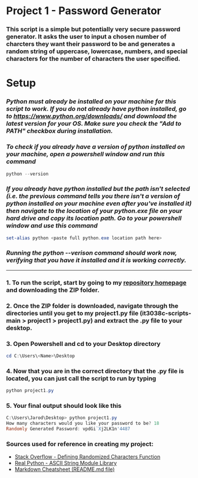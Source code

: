 # Project 1 - Password Generator

### This script is a simple but potentially very secure password generator. It asks the user to input a chosen number of charcters they want their password to be and generates a random string of uppercase, lowercase, numbers, and special characters for the number of characters the user specified.


# Setup

### *Python must already be installed on your machine for this script to work. If you do not already have python installed, go to https://www.python.org/downloads/ and download the latest version for your OS. Make sure you check the "Add to PATH" checkbox during installation.*

### *To check if you already have a version of python installed on your machine, open a powershell window and run this command*
```powershell
python --version
```
### *If you already have python installed but the path isn't selected (i.e. the previous command tells you there isn't a version of python installed on your machine even after you've installed it) then navigate to the location of your python.exe file on your hard drive and copy its location path. Go to your powershell window and use this command*
```powershell
set-alias python <paste full python.exe location path here> 
```
### *Running the python --verison command should work now, verifying that you have it installed and it is working correctly.*

---

### 1. To run the script, start by going to my [repository homepage](https://github.com/uc-wilso6jm/it3038c-scripts) and downloading the ZIP folder.
### 2. Once the ZIP folder is downloaded, navigate through the directories until you get to my project1.py file (it3038c-scripts-main > project1 > project1.py) and extract the .py file to your desktop.
### 3. Open Powershell and cd to your Desktop directory
```powershell
cd C:\Users\<Name>\Desktop
```
### 4. Now that you are in the correct directory that the .py file is located, you can just call the script to run by typing
```powershell
python project1.py
```

### 5. Your final output should look like this
```powershell
C:\Users\Jarod\Desktop> python project1.py
How many characters would you like your password to be? 18
Randomly Generated Password: vpdGi`Xj2LK1n'4487
```



### Sources used for reference in creating my project:
- [Stack Overflow - Defining Randomized Characters Function](https://stackoverflow.com/questions/2257441/random-string-generation-with-upper-case-letters-and-digits)
- [Real Python - ASCII String Module Library](https://realpython.com/python-encodings-guide/)
- [Markdown Cheatsheet (README.md file)](https://github.com/adam-p/markdown-here/wiki/Markdown-Cheatsheet)